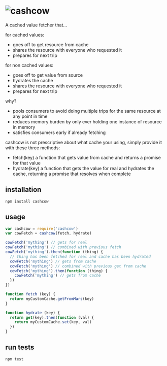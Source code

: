 # ![cashcow](https://cloud.githubusercontent.com/assets/640611/16666936/be6cfe96-4481-11e6-9962-44e7bbe6a537.png)


A cached value fetcher that...

for cached values:
- goes off to get resource from cache
- shares the resource with everyone who requested it
- prepares for next trip

for non cached values:
- goes off to get value from source
- hydrates the cache
- shares the resource with everyone who requested it
- prepares for next trip

why?
- pools consumers to avoid doing multiple trips for the same resource at any point in time
- reduces memory burden by only ever holding one instance of resource in memory
- satisfies consumers early if already fetching

cashcow is not prescriptive about what cache your using, simply provide it with these three methods:

- fetch(key) a function that gets value from cache and returns a promise for that value
- hydrate(key) a function that gets the value for real and hydrates the cache, returning a promise that resolves when complete

## installation
```
npm install cashcow
```

## usage
```js
var cashcow = require('cashcow')
var cowFetch = cashcow(fetch, hydrate)

cowFetch('mything') // gets for real
cowFetch('mything') // combined with previous fetch
cowFetch('mything').then(function (thing) {
  // thing has been fetched for real and cache has been hydrated
  cowFetch('mything') // gets from cache
  cowFetch('mything') // combined with previous get from cache
  cowFetch('mything').then(function (thing) {
    cowFetch('mything') // gets from cache
  })
})

function fetch (key) {
  return myCustomCache.getFromMars(key)
}

function hydrate (key) {
  return get(key).then(function (val) {
    return myCustomCache.set(key, val)
  })
}
```

## run tests
```
npm test
```
